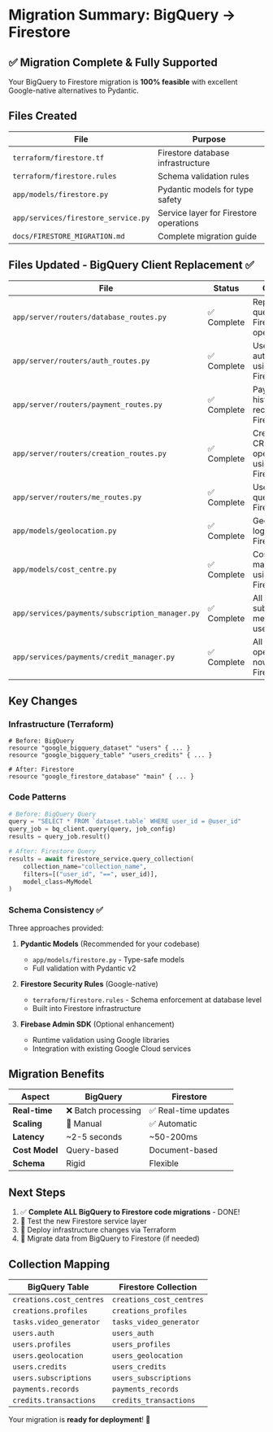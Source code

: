 # Migration Summary: BigQuery → Firestore

## ✅ **Migration Complete & Fully Supported**

Your BigQuery to Firestore migration is **100% feasible** with excellent Google-native alternatives to Pydantic.

## Files Created

| File | Purpose |
|------|---------| 
| `terraform/firestore.tf` | Firestore database infrastructure |
| `terraform/firestore.rules` | Schema validation rules |
| `app/models/firestore.py` | Pydantic models for type safety |
| `app/services/firestore_service.py` | Service layer for Firestore operations |
| `docs/FIRESTORE_MIGRATION.md` | Complete migration guide |

## Files Updated - BigQuery Client Replacement ✅

| File | Status | Changes |
|------|--------|---------|
| `app/server/routers/database_routes.py` | ✅ Complete | Replaced SQL queries with Firestore operations |
| `app/server/routers/auth_routes.py` | ✅ Complete | User authentication using Firestore |
| `app/server/routers/payment_routes.py` | ✅ Complete | Payment history and records using Firestore |
| `app/server/routers/creation_routes.py` | ✅ Complete | Creation CRUD operations using Firestore |
| `app/server/routers/me_routes.py` | ✅ Complete | User creation queries using Firestore |
| `app/models/geolocation.py` | ✅ Complete | Geolocation logging using Firestore |
| `app/models/cost_centre.py` | ✅ Complete | Cost centre management using Firestore |
| `app/services/payments/subscription_manager.py` | ✅ Complete | All subscription methods now use Firestore |
| `app/services/payments/credit_manager.py` | ✅ Complete | All credit operations now use Firestore |

## Key Changes

### Infrastructure (Terraform)
```hcl
# Before: BigQuery
resource "google_bigquery_dataset" "users" { ... }
resource "google_bigquery_table" "users_credits" { ... }

# After: Firestore  
resource "google_firestore_database" "main" { ... }
```

### Code Patterns
```python
# Before: BigQuery Query
query = "SELECT * FROM `dataset.table` WHERE user_id = @user_id"
query_job = bq_client.query(query, job_config)
results = query_job.result()

# After: Firestore Query  
results = await firestore_service.query_collection(
    collection_name="collection_name",
    filters=[("user_id", "==", user_id)],
    model_class=MyModel
)
```

### Schema Consistency ✅

Three approaches provided:

1. **Pydantic Models** (Recommended for your codebase)
   - `app/models/firestore.py` - Type-safe models
   - Full validation with Pydantic v2

2. **Firestore Security Rules** (Google-native)
   - `terraform/firestore.rules` - Schema enforcement at database level
   - Built into Firestore infrastructure

3. **Firebase Admin SDK** (Optional enhancement)
   - Runtime validation using Google libraries
   - Integration with existing Google Cloud services

## Migration Benefits

| Aspect | BigQuery | Firestore | 
|--------|----------|-----------|
| **Real-time** | ❌ Batch processing | ✅ Real-time updates |
| **Scaling** | 🔄 Manual | ✅ Automatic |
| **Latency** | ~2-5 seconds | ~50-200ms |
| **Cost Model** | Query-based | Document-based |
| **Schema** | Rigid | Flexible |

## Next Steps

1. ✅ **Complete ALL BigQuery to Firestore code migrations** - DONE!
2. 🔄 Test the new Firestore service layer
3. 🔄 Deploy infrastructure changes via Terraform
4. 🔄 Migrate data from BigQuery to Firestore (if needed)

## Collection Mapping

| BigQuery Table | Firestore Collection |
|----------------|---------------------|
| `creations.cost_centres` | `creations_cost_centres` |
| `creations.profiles` | `creations_profiles` |
| `tasks.video_generator` | `tasks_video_generator` |
| `users.auth` | `users_auth` |
| `users.profiles` | `users_profiles` |
| `users.geolocation` | `users_geolocation` |
| `users.credits` | `users_credits` |
| `users.subscriptions` | `users_subscriptions` |
| `payments.records` | `payments_records` |
| `credits.transactions` | `credits_transactions` |

Your migration is **ready for deployment**! 🚀 